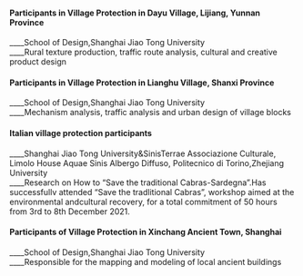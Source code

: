 #### Participants in Village Protection in Dayu Village, Lijiang, Yunnan Province  
____School of Design,Shanghai Jiao Tong University  
____Rural texture production, traffic route analysis, cultural and creative product design  
#### Participants in Village Protection in Lianghu Village, Shanxi Province  
____School of Design,Shanghai Jiao Tong University  
____Mechanism analysis, traffic analysis and urban design of village blocks  
#### Italian village protection participants  
____Shanghai Jiao Tong University&SinisTerrae Associazione Culturale, Limolo House Aquae Sinis Albergo Diffuso, Politecnico di Torino,Zhejiang University  
____Research on How to “Save the traditional Cabras-Sardegna”.Has successfullv attended “Save the tradlitional Cabras”, workshop aimed at the environmental andcultural recovery, for a total commitment of 50 hours from 3rd to 8th December 2021.  
#### Participants of Village Protection in Xinchang Ancient Town, Shanghai  
____School of Design,Shanghai Jiao Tong University  
____Responsible for the mapping and modeling of local ancient buildings  
